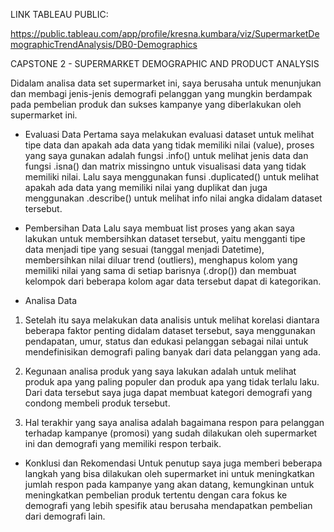 LINK TABLEAU PUBLIC:

https://public.tableau.com/app/profile/kresna.kumbara/viz/SupermarketDemographicTrendAnalysis/DB0-Demographics

CAPSTONE 2 - SUPERMARKET DEMOGRAPHIC AND PRODUCT ANALYSIS

Didalam analisa data set supermarket ini, saya berusaha untuk menunjukan dan membagi jenis-jenis demografi pelanggan yang mungkin berdampak pada pembelian produk dan sukses kampanye yang diberlakukan oleh supermarket ini.

- Evaluasi Data
Pertama saya melakukan evaluasi dataset untuk melihat tipe data dan apakah ada data yang tidak memiliki nilai (value), proses yang saya gunakan adalah fungsi .info() untuk melihat jenis data dan fungsi .isna() dan matrix missingno untuk visualisasi data yang tidak memiliki nilai. Lalu saya menggunakan funsi .duplicated() untuk melihat apakah ada data yang memiliki nilai yang duplikat dan juga menggunakan .describe() untuk melihat info nilai angka didalam dataset tersebut.

- Pembersihan Data
Lalu saya membuat list proses yang akan saya lakukan untuk membersihkan dataset tersebut, yaitu mengganti tipe data menjadi tipe yang sesuai (tanggal menjadi Datetime), membersihkan nilai diluar trend (outliers), menghapus kolom yang memiliki nilai yang sama di setiap barisnya (.drop()) dan membuat kelompok dari beberapa kolom agar data tersebut dapat di kategorikan.

- Analisa Data
1. Setelah itu saya melakukan data analisis untuk melihat korelasi diantara beberapa faktor penting didalam dataset tersebut, saya menggunakan pendapatan, umur, status dan edukasi pelanggan sebagai nilai untuk mendefinisikan demografi paling banyak dari data pelanggan yang ada.

2. Kegunaan analisa produk yang saya lakukan adalah untuk melihat produk apa yang paling populer dan produk apa yang tidak terlalu laku. Dari data tersebut saya juga dapat membuat kategori demografi yang condong membeli produk tersebut.

3. Hal terakhir yang saya analisa adalah bagaimana respon para pelanggan terhadap kampanye (promosi) yang sudah dilakukan oleh supermarket ini dan demografi yang memiliki respon terbaik.

- Konklusi dan Rekomendasi
Untuk penutup saya juga memberi beberapa langkah yang bisa dilakukan oleh supermarket ini untuk meningkatkan jumlah respon pada kampanye yang akan datang, kemungkinan untuk meningkatkan pembelian produk tertentu dengan cara fokus ke demografi yang lebih spesifik atau berusaha mendapatkan pembelian dari demografi lain.
